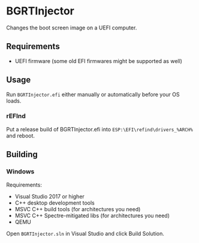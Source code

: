 # BGRTInjector

Changes the boot screen image on a UEFI computer.

## Requirements

* UEFI firmware (some old EFI firmwares might be supported as well)

## Usage

Run `BGRTInjector.efi` either manually or automatically before your OS loads.

### rEFInd

Put a release build of BGRTInjector.efi into `ESP:\EFI\refind\drivers_%ARCH%` and reboot.

## Building

### Windows

Requirements:

* Visual Studio 2017 or higher
* C++ desktop development tools
* MSVC C++ build tools (for architectures you need)
* MSVC C++ Spectre-mitigated libs (for architectures you need)
* QEMU

Open `BGRTInjector.sln` in Visual Studio and click Build Solution. 